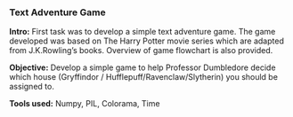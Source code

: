 ### Text Adventure Game

**Intro:** First task was to develop a simple text adventure game. The game developed was based on The Harry Potter movie series which are adapted from J.K.Rowling’s books. Overview of game flowchart is also provided.

**Objective:** Develop a simple game to help Professor Dumbledore decide which house (Gryffindor / Hufflepuff/Ravenclaw/Slytherin) you should be assigned to.

**Tools used:** Numpy, PIL, Colorama, Time

